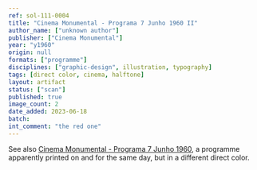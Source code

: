```yaml
---
ref: sol-111-0004
title: "Cinema Monumental - Programa 7 Junho 1960 II"
author_name: ["unknown author"]
publisher: ["Cinema Monumental"]
year: "y1960"
origin: null
formats: ["programme"]
disciplines: ["graphic-design", illustration, typography]
tags: [direct color, cinema, halftone]
layout: artifact
status: ["scan"]
published: true
image_count: 2
date_added: 2023-06-18
batch:
int_comment: "the red one"
---
```

See also <a class="text cat-link artifact" href="/artifacts/monumental-7-jun-60/">Cinema Monumental - Programa 7 Junho 1960</a>, a programme apparently printed on and for the same day, but in a different direct color.